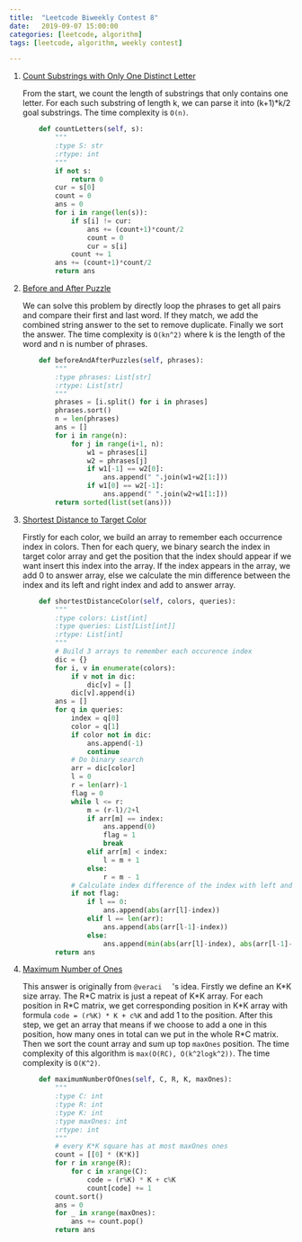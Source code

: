 ```yaml
---
title:  "Leetcode Biweekly Contest 8"
date:   2019-09-07 15:00:00
categories: [leetcode, algorithm]
tags: [leetcode, algorithm, weekly contest]

---
```


1. [Count Substrings with Only One Distinct Letter][Problem1] 
   
    From the start, we count the length of substrings that only contains one letter. For each such substring of length k, we can parse it into (k+1)*k/2 goal substrings.  The time complexity is `O(n)`.
    
    ```python
        def countLetters(self, s):
            """
            :type S: str
            :rtype: int
            """
            if not s:
                return 0
            cur = s[0]
            count = 0
            ans = 0
            for i in range(len(s)):
                if s[i] != cur:
                    ans += (count+1)*count/2
                    count = 0
                    cur = s[i]
                count += 1
            ans += (count+1)*count/2
            return ans
    ```
    
     
    
2. [Before and After Puzzle][Problem2]

   We can solve this problem by directly loop the phrases to get all pairs and compare their first and last word. If they match, we add the combined string answer to the set to remove duplicate. Finally we sort the answer. The time complexity is `O(kn^2)` where k is the length of the word and n is number of phrases.

   ```python
       def beforeAndAfterPuzzles(self, phrases):
           """
           :type phrases: List[str]
           :rtype: List[str]
           """
           phrases = [i.split() for i in phrases]
           phrases.sort()
           n = len(phrases)
           ans = []
           for i in range(n):
               for j in range(i+1, n):
                   w1 = phrases[i]
                   w2 = phrases[j]
                   if w1[-1] == w2[0]:
                       ans.append(" ".join(w1+w2[1:]))
                   if w1[0] == w2[-1]:
                       ans.append(" ".join(w2+w1[1:]))
           return sorted(list(set(ans)))
   ```
   
    
   
3. [Shortest Distance to Target Color][Problem3]

   Firstly for each color, we build an array to remember each occurrence index in colors. Then for each query, we binary search the index in target color array and get the position that the index should appear if we want insert this index into the array. If the index appears in the array, we add 0 to answer array, else we calculate the min difference between the index and its left and right index and add to answer array.

   ```python
       def shortestDistanceColor(self, colors, queries):
           """
           :type colors: List[int]
           :type queries: List[List[int]]
           :rtype: List[int]
           """
           # Build 3 arrays to remember each occurence index
           dic = {}
           for i, v in enumerate(colors):
               if v not in dic:
                   dic[v] = []
               dic[v].append(i)
           ans = []
           for q in queries:
               index = q[0]
               color = q[1]
               if color not in dic:
                   ans.append(-1)
                   continue
               # Do binary search
               arr = dic[color]
               l = 0
               r = len(arr)-1
               flag = 0
               while l <= r:
                   m = (r-l)/2+l
                   if arr[m] == index:
                       ans.append(0)
                       flag = 1
                       break
                   elif arr[m] < index:
                       l = m + 1
                   else:
                       r = m - 1
               # Calculate index difference of the index with left and right index
               if not flag:
                   if l == 0:
                       ans.append(abs(arr[l]-index))
                   elif l == len(arr):
                       ans.append(abs(arr[l-1]-index))
                   else:
                       ans.append(min(abs(arr[l]-index), abs(arr[l-1]-index)))
           return ans
   ```

     

4. [Maximum Number of Ones][Problem4]

   This answer is originally from `@veraci  ` 's idea.  Firstly we define an K\*K size array. The R\*C matrix is just a repeat of K\*K array. For each position in R*C matrix, we get corresponding position in K\*K array with formula `code = (r%K) * K + c%K` and add 1 to the position. After this step, we get an array that means if we choose to add a one in this position, how many ones in total can we put in the whole R\*C matrix. Then we sort the count array and sum up top `maxOnes` position. The time complexity of this algorithm is `max(O(RC), O(k^2logk^2))`. The time complexity is `O(K^2)`.

   ``` python
       def maximumNumberOfOnes(self, C, R, K, maxOnes):
           """
           :type C: int
           :type R: int
           :type K: int
           :type maxOnes: int
           :rtype: int
           """
           # every K*K square has at most maxOnes ones
           count = [[0] * (K*K)]
           for r in xrange(R):
               for c in xrange(C):
                   code = (r%K) * K + c%K
                   count[code] += 1
           count.sort()
           ans = 0
           for _ in xrange(maxOnes):
               ans += count.pop()
           return ans
   ```
   
   

[Problem1]: https://leetcode.com/contest/biweekly-contest-8/problems/count-substrings-with-only-one-distinct-letter/
[Problem2]: https://leetcode.com/contest/biweekly-contest-8/problems/before-and-after-puzzle/
[Problem3]: https://leetcode.com/contest/biweekly-contest-8/problems/shortest-distance-to-target-color/
[Problem4]: https://leetcode.com/contest/biweekly-contest-8/problems/maximum-number-of-ones/
